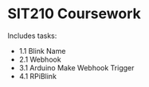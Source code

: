 # SIT210 Coursework

Includes tasks:
- 1.1 Blink Name
- 2.1 Webhook
- 3.1 Arduino Make Webhook Trigger
- 4.1 RPiBlink